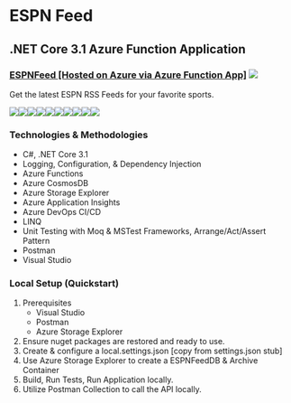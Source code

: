 # ESPN Feed
<div>
  <h2>.NET Core 3.1 Azure Function Application</h2>
  <h3>
    <a href="https://espnfeed.azurewebsites.net" target="_blank">ESPNFeed [Hosted on Azure via Azure Function App]</a>
    <img src="https://img.shields.io/website?logo=microsoft&url=https%3A%2F%2Fespnfeed.azurewebsites.net"/>
  </h3>
  <p>Get the latest ESPN RSS Feeds for your favorite sports.</p>
</div>
<div style="display: flex;">
  <img src="https://img.shields.io/github/last-commit/robynstanco/ESPNFeedFunction/master?logo=github"/>
  <img src="https://img.shields.io/github/languages/code-size/robynstanco/ESPNFeedFunction?logo=github"/>
  <img src="https://img.shields.io/github/repo-size/robynstanco/ESPNFeedFunction?logo=github"/>
  <img src="https://img.shields.io/github/issues/robynstanco/ESPNFeedFunction?logo=github"/>
  <img src="https://img.shields.io/github/issues-closed/robynstanco/ESPNFeedFunction?logo=github"/>
  <img src="https://img.shields.io/github/issues-pr-closed/robynstanco/ESPNFeedFunction?logo=github"/>
  <img src="https://img.shields.io/github/stars/robynstanco/ESPNFeedFunction?logo=github"/>
  <img src="https://img.shields.io/github/languages/top/robynstanco/ESPNFeedFunction?logo=github"/>
  <img src="https://img.shields.io/github/languages/count/robynstanco/ESPNFeedFunction?logo=github"/>
  <img src="https://img.shields.io/github/license/robynstanco/ESPNFeedFunction?logo=github"/>
</div>
<div>
  <h3>Technologies & Methodologies</h3>
  <ul>
    <li>C#, .NET Core 3.1</li>
    <li>Logging, Configuration, & Dependency Injection</li>
    <li>Azure Functions</li>
    <li>Azure CosmosDB</li>
    <li>Azure Storage Explorer</li>
    <li>Azure Application Insights</li>
    <li>Azure DevOps CI/CD</li>
    <li>LINQ</li>
    <li>Unit Testing with Moq & MSTest Frameworks, Arrange/Act/Assert Pattern</li>
    <li>Postman</li>
    <li>Visual Studio</li>
  </ul>
  <h3>Local Setup (Quickstart)</h3>
  <ol>
    <li>
      <span>Prerequisites</span>
      <ul>
        <li>Visual Studio</li>
        <li>Postman</li>
        <li>Azure Storage Explorer</li>
      </ul>
    </li>
    <li>Ensure nuget packages are restored and ready to use.</li>
    <li>Create & configure a local.settings.json [copy from settings.json stub]</li>
    <li>Use Azure Storage Explorer to create a ESPNFeedDB & Archive Container</li>
    <li>Build, Run Tests, Run Application locally.</li>
    <li>Utilize Postman Collection to call the API locally.</li>
  </ol>
</div>
